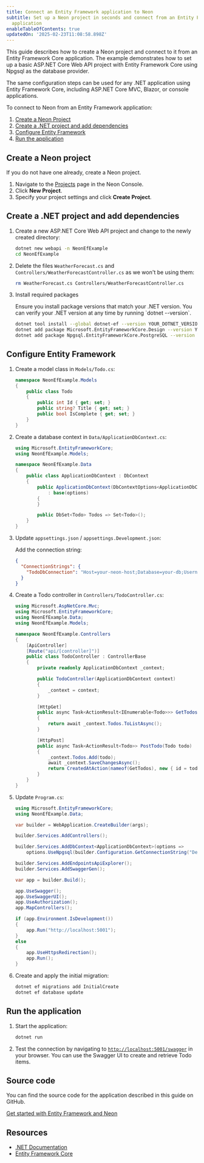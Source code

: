 ```yaml
---
title: Connect an Entity Framework application to Neon
subtitle: Set up a Neon project in seconds and connect from an Entity Framework
  application
enableTableOfContents: true
updatedOn: '2025-02-23T11:08:58.898Z'
---
```


This guide describes how to create a Neon project and connect to it from an Entity Framework Core application. The example demonstrates how to set up a basic ASP.NET Core Web API project with Entity Framework Core using Npgsql as the database provider.

<Admonition type="note">
The same configuration steps can be used for any .NET application using Entity Framework Core, including ASP.NET Core MVC, Blazor, or console applications.
</Admonition>

To connect to Neon from an Entity Framework application:

1. [Create a Neon Project](#create-a-neon-project)
2. [Create a .NET project and add dependencies](#create-a-net-project-and-add-dependencies)
3. [Configure Entity Framework](#configure-entity-framework)
4. [Run the application](#run-the-application)

## Create a Neon project

If you do not have one already, create a Neon project.

1. Navigate to the [Projects](https://console.neon.tech/app/projects) page in the Neon Console.
2. Click **New Project**.
3. Specify your project settings and click **Create Project**.

## Create a .NET project and add dependencies

1. Create a new ASP.NET Core Web API project and change to the newly created directory:

   ```bash
   dotnet new webapi -n NeonEfExample
   cd NeonEfExample
   ```

2. Delete the files `WeatherForecast.cs` and `Controllers/WeatherForecastController.cs` as we won't be using them:

   ```bash
   rm WeatherForecast.cs Controllers/WeatherForecastController.cs
   ```

3. Install required packages

    <Admonition type="important" title="IMPORTANT">
    Ensure you install package versions that match your .NET version. You can verify your .NET version at any time by running `dotnet --version`.
    </Admonition>

   ```bash
   dotnet tool install --global dotnet-ef --version YOUR_DOTNET_VERSION
   dotnet add package Microsoft.EntityFrameworkCore.Design --version YOUR_DOTNET_VERSION
   dotnet add package Npgsql.EntityFrameworkCore.PostgreSQL --version YOUR_DOTNET_VERSION
   ```

## Configure Entity Framework

1. Create a model class in `Models/Todo.cs`:

   ```csharp
   namespace NeonEfExample.Models
   {
       public class Todo
       {
           public int Id { get; set; }
           public string? Title { get; set; }
           public bool IsComplete { get; set; }
       }
   }
   ```

2. Create a database context in `Data/ApplicationDbContext.cs`:

   ```csharp
   using Microsoft.EntityFrameworkCore;
   using NeonEfExample.Models;

   namespace NeonEfExample.Data
   {
       public class ApplicationDbContext : DbContext
       {
           public ApplicationDbContext(DbContextOptions<ApplicationDbContext> options)
               : base(options)
           {
           }

           public DbSet<Todo> Todos => Set<Todo>();
       }
   }
   ```

3. Update `appsettings.json` / `appsettings.Development.json`:

   Add the connection string:

   ```json
   {
     "ConnectionStrings": {
       "TodoDbConnection": "Host=your-neon-host;Database=your-db;Username=your-username;Password=your-password;SSL Mode=Require"
     }
   }
   ```

4. Create a Todo controller in `Controllers/TodoController.cs`:

   ```csharp
   using Microsoft.AspNetCore.Mvc;
   using Microsoft.EntityFrameworkCore;
   using NeonEfExample.Data;
   using NeonEfExample.Models;

   namespace NeonEfExample.Controllers
   {
       [ApiController]
       [Route("api/[controller]")]
       public class TodoController : ControllerBase
       {
           private readonly ApplicationDbContext _context;

           public TodoController(ApplicationDbContext context)
           {
               _context = context;
           }

           [HttpGet]
           public async Task<ActionResult<IEnumerable<Todo>>> GetTodos()
           {
               return await _context.Todos.ToListAsync();
           }

           [HttpPost]
           public async Task<ActionResult<Todo>> PostTodo(Todo todo)
           {
               _context.Todos.Add(todo);
               await _context.SaveChangesAsync();
               return CreatedAtAction(nameof(GetTodos), new { id = todo.Id }, todo);
           }
       }
   }
   ```

5. Update `Program.cs`:

   ```csharp
   using Microsoft.EntityFrameworkCore;
   using NeonEfExample.Data;

   var builder = WebApplication.CreateBuilder(args);

   builder.Services.AddControllers();

   builder.Services.AddDbContext<ApplicationDbContext>(options =>
       options.UseNpgsql(builder.Configuration.GetConnectionString("DefaultConnection")));

   builder.Services.AddEndpointsApiExplorer();
   builder.Services.AddSwaggerGen();

   var app = builder.Build();

   app.UseSwagger();
   app.UseSwaggerUI();
   app.UseAuthorization();
   app.MapControllers();

   if (app.Environment.IsDevelopment())
   {
       app.Run("http://localhost:5001");
   }
   else
   {
       app.UseHttpsRedirection();
       app.Run();
   }
   ```

6. Create and apply the initial migration:

   ```bash
   dotnet ef migrations add InitialCreate
   dotnet ef database update
   ```

## Run the application

1. Start the application:

   ```bash
   dotnet run
   ```

2. Test the connection by navigating to [`http://localhost:5001/swagger`](http://localhost:5001/swagger) in your browser. You can use the Swagger UI to create and retrieve Todo items.

## Source code

You can find the source code for the application described in this guide on GitHub.

<DetailIconCards>
<a href="https://github.com/neondatabase/examples/tree/main/with-dotnet-entity-framework" description="Get started with Entity Framework and Neon" icon="github">Get started with Entity Framework and Neon</a>
</DetailIconCards>

## Resources

- [.NET Documentation](https://learn.microsoft.com/en-us/dotnet/)
- [Entity Framework Core](https://learn.microsoft.com/en-us/ef/)

<NeedHelp/>

